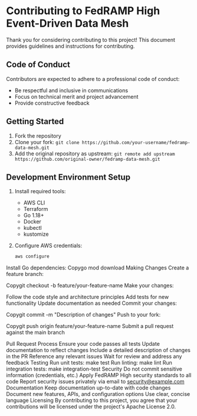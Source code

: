 # Contributing to FedRAMP High Event-Driven Data Mesh

Thank you for considering contributing to this project! This document provides guidelines and instructions for contributing.

## Code of Conduct

Contributors are expected to adhere to a professional code of conduct:
- Be respectful and inclusive in communications
- Focus on technical merit and project advancement
- Provide constructive feedback

## Getting Started

1. Fork the repository
2. Clone your fork: `git clone https://github.com/your-username/fedramp-data-mesh.git`
3. Add the original repository as upstream: `git remote add upstream https://github.com/original-owner/fedramp-data-mesh.git`

## Development Environment Setup

1. Install required tools:
   - AWS CLI
   - Terraform
   - Go 1.18+
   - Docker
   - kubectl
   - kustomize

2. Configure AWS credentials:
   ```bash
   aws configure
Install Go dependencies:
Copygo mod download
Making Changes
Create a feature branch:

Copygit checkout -b feature/your-feature-name
Make your changes:

Follow the code style and architecture principles
Add tests for new functionality
Update documentation as needed
Commit your changes:

Copygit commit -m "Description of changes"
Push to your fork:

Copygit push origin feature/your-feature-name
Submit a pull request against the main branch

Pull Request Process
Ensure your code passes all tests
Update documentation to reflect changes
Include a detailed description of changes in the PR
Reference any relevant issues
Wait for review and address any feedback
Testing
Run unit tests: make test
Run linting: make lint
Run integration tests: make integration-test
Security
Do not commit sensitive information (credentials, etc.)
Apply FedRAMP High security standards to all code
Report security issues privately via email to security@example.com
Documentation
Keep documentation up-to-date with code changes
Document new features, APIs, and configuration options
Use clear, concise language
Licensing
By contributing to this project, you agree that your contributions will be licensed under the project's Apache License 2.0.

